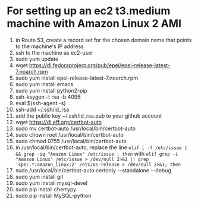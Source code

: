 # For setting up an ec2 t3.medium machine with Amazon Linux 2 AMI

1) in Route 53, create a record set for the chosen domain name that points to the machine's IP address
2) ssh to the machine as ec2-user
3) sudo yum update
4) wget https://dl.fedoraproject.org/pub/epel/epel-release-latest-7.noarch.rpm
5) sudo yum install epel-release-latest-7.noarch.rpm 
6) sudo yum install emacs
7) sudo yum install python2-pip
8) ssh-keygen -t rsa -b 4096
9) eval $(ssh-agent -s)
10) ssh-add ~/.ssh/id_rsa
11) add the public key  ~/.ssh/id_rsa.pub to your github account
12) wget https://dl.eff.org/certbot-auto
13) sudo mv certbot-auto /usr/local/bin/certbot-auto
14) sudo chown root /usr/local/bin/certbot-auto
15) sudo chmod 0755 /usr/local/bin/certbot-auto
16) in /usr/local/bin/certbot-auto, replace the line `elif [ -f /etc/issue ] && grep -iq "Amazon Linux" /etc/issue ; then` with `elif grep -i "Amazon Linux" /etc/issue > /dev/null 2>&1 || grep 'cpe:.*:amazon_linux:2' /etc/os-release > /dev/null 2>&1; then`
17) sudo /usr/local/bin/certbot-auto certonly --standalone --debug 
18) sudo yum install git
19) sudo yum install mysql-devel
20) sudo pip install cherrypy
21) sudo pip install MySQL-python

